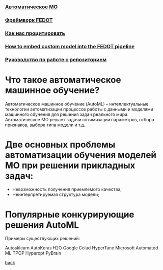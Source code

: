 ### [Автоматическое МО](https://yashchenkoanastasia.github.io/github-pages-with-jekyll/autoML)
### [Фреймворк FEDOT](https://yashchenkoanastasia.github.io/github-pages-with-jekyll/about-FEDOT)
### [Как нас процитировать](https://yashchenkoanastasia.github.io/github-pages-with-jekyll/citation.md)
### [How to embed custom model into the FEDOT pipeline](https://yashchenkoanastasia.github.io/github-pages-with-jekyll/how-to-embed.md)
### [Руководство по работе с репозиторием](https://yashchenkoanastasia.github.io/github-pages-with-jekyll/rukovodstvo.md)

# Что такое автоматическое машинное обучение?
Автоматическое машинное обучение (AutoML) – интеллектуальные технологии автоматизации процессов работы с данными и моделями машинного обучения для решения задач реального мира. Автоматическое МО решает задачи оптимизации параметров, отбора признаков, выбора типа модели и т.д.

# Две основных проблемы автоматизации обучения моделей МО при решении прикладных задач:

* Невозможность получения приемлемого качества;
* Неинтерпретируемая структура модели;
# Популярные конкурирующие решения AutoML
Примеры существующих решений:

Autosklearn
AutoKeras
H2O
Google Colud HyperTune
Microsoft Automated ML
TPOP
Hyperopt
PyBrain

[back](./)
